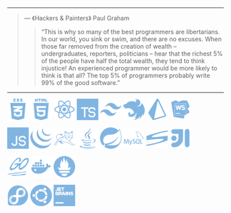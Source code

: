 <hr>

>— 《Hackers & Painters》 Paul Graham
>>“This is why so many of the best programmers are libertarians. In our world, you sink or swim, and there are no excuses. When those far removed from the creation of wealth – undergraduates, reporters, politicians – hear that the richest 5% of the people have half the total wealth, they tend to think injustice! An experienced programmer would be more likely to think is that all? The top 5% of programmers probably write 99% of the good software.”

<hr>
<p>
<code><img title="css3" height="50" src="images/css3-01-svgrepo-com.svg"></code>
<code><img title="html5" height="50" src="images/html5-01-svgrepo-com.svg"></code>
<code><img title="react" height="50" src="images/react-svgrepo-com.svg"></code>
<code><img title="typescript" height="50" src="images/typescript-svgrepo-com.svg"></code>
<code><img title="tailwindcss" height="50" src="images/tailwindcss-svgrepo-com.svg"></code>
<code><img title="nestjs" height="50" src="images/nestjs-svgrepo-com.svg"></code>
<code><img title="prisma" height="50" src="images/prisma-svgrepo-com.svg"></code>
<code><img title="webstrom" height="50" src="images/brand-webstorm-svgrepo-com.svg"></code>


<code><img title="js" height="50" src="images/javascript-svgrepo-com.svg"></code>
<code><img title="jquery" height="50" src="images/jquery-svgrepo-com.svg"></code>
<code><img title="tomcat" height="50" src="images/apachetomcat-svgrepo-com.svg"></code>
<code><img title="java" height="50" src="images/java-svgrepo-com.svg"></code>
<code><img title="spring" height="50" src="images/spring-svgrepo-com.svg"></code>
<code><img title="mysql" height="50" src="images/mysql-svgrepo-com.svg"></code>
<code><img title="svn" height="50" src="images/svn-svgrepo-com.svg"></code>
<code><img title="intellij" height="50" src="images/brand-intellij-svgrepo-com.svg"></code>

<code><img title="golang" height="50" src="images/golang02-svgrepo-com.svg"></code>
<code><img title="docker" height="50" src="images/docker-svgrepo-com.svg"></code>
<code><img title="prometheus" height="50" src="images/prometheus-svgrepo-com.svg"></code>

<code><img title="fedora" height="50" src="images/fedora-svgrepo-com.svg"></code>
<code><img title="ubuntu" height="50" src="images/ubuntu-svgrepo-com.svg"></code>
<code><img title="jetbrains" height="50" src="images/jetbrains-svgrepo-com.svg"></code>
</p>   
